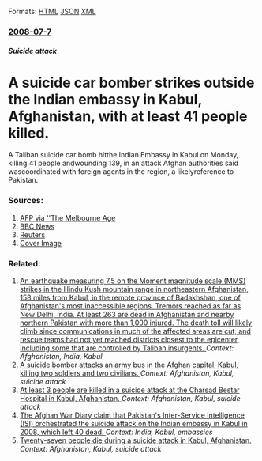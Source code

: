 
Formats: [HTML](/news/2008/07/7/a-suicide-car-bomber-strikes-outside-the-indian-embassy-in-kabul-afghanistan-with-at-least-41-people-killed.html)  [JSON](/news/2008/07/7/a-suicide-car-bomber-strikes-outside-the-indian-embassy-in-kabul-afghanistan-with-at-least-41-people-killed.json)  [XML](/news/2008/07/7/a-suicide-car-bomber-strikes-outside-the-indian-embassy-in-kabul-afghanistan-with-at-least-41-people-killed.xml)  

### [2008-07-7](/news/2008/07/7/index.md)

##### Suicide attack
#  A suicide car bomber strikes outside the Indian embassy in Kabul, Afghanistan, with at least 41 people killed. 

A Taliban suicide car bomb hitthe Indian Embassy in Kabul on Monday, killing 41 people andwounding 139, in an attack Afghan authorities said wascoordinated with foreign agents in the region, a likelyreference to Pakistan.


### Sources:

1. [AFP via ''The Melbourne Age](http://news.theage.com.au/world/28-killed-in-suicide-attack-at-indias-afghanistan-embassy-20080707-3331.html)
2. [BBC News](http://news.bbc.co.uk/2/hi/south_asia/7492601.stm)
3. [Reuters](http://in.reuters.com/article/companyNews/idINISL16402520080707)
3. [Cover Image](http://s4.reutersmedia.net/resources_v2/images/rcom-default.png)

### Related:

1. [An earthquake measuring 7.5 on the Moment magnitude scale (MMS) strikes in the Hindu Kush mountain range in northeastern Afghanistan, 158 miles from Kabul, in the remote province of Badakhshan, one of Afghanistan's most inaccessible regions. Tremors reached as far as New Delhi, India. At least 263 are dead in Afghanistan and nearby northern Pakistan with more than 1,000 injured. The death toll will likely climb since communications in much of the affected areas are cut, and rescue teams had not yet reached districts closest to the epicenter, including some that are controlled by Taliban insurgents. ](/news/2015/10/26/an-earthquake-measuring-7-5-on-the-moment-magnitude-scale-mms-strikes-in-the-hindu-kush-mountain-range-in-northeastern-afghanistan-158-mi.md) _Context: Afghanistan, India, Kabul_
2. [A suicide bomber attacks an army bus in the Afghan capital, Kabul, killing two soldiers and two civilians. ](/news/2014/01/26/a-suicide-bomber-attacks-an-army-bus-in-the-afghan-capital-kabul-killing-two-soldiers-and-two-civilians.md) _Context: Afghanistan, Kabul, suicide attack_
3. [At least 3 people are killed in a suicide attack at the Charsad Bestar Hospital in Kabul, Afghanistan. ](/news/2011/05/21/at-least-3-people-are-killed-in-a-suicide-attack-at-the-charsad-bestar-hospital-in-kabul-afghanistan.md) _Context: Afghanistan, Kabul, suicide attack_
4. [The Afghan War Diary claim that Pakistan's Inter-Service Intelligence (ISI) orchestrated the suicide attack on the Indian embassy in Kabul in 2008, which left 40 dead. ](/news/2010/07/27/the-afghan-war-diary-claim-that-pakistan-s-inter-service-intelligence-isi-orchestrated-the-suicide-attack-on-the-indian-embassy-in-kabul-i.md) _Context: India, Kabul, embassies_
5. [ Twenty-seven people die during a suicide attack in Kabul, Afghanistan. ](/news/2009/02/11/twenty-seven-people-die-during-a-suicide-attack-in-kabul-afghanistan.md) _Context: Afghanistan, Kabul, suicide attack_
